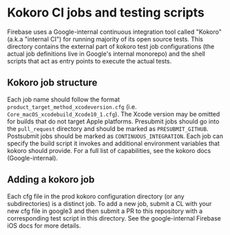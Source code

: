 # Kokoro CI jobs and testing scripts

Firebase uses a Google-internal continuous integration tool called "Kokoro"
(a.k.a "internal CI") for running majority of its open source tests. This
directory contains the external part of kokoro test job configurations (the
actual job definitions live in Google's internal monorepo) and the shell
scripts that act as entry points to execute the actual tests.

## Kokoro job structure

Each job name should follow the format `product_target_method_xcodeversion.cfg`
(i.e. `Core_macOS_xcodebuild_Xcode10_1.cfg`). The Xcode version may be omitted
for builds that do not target Apple platforms. Presubmit jobs should go into
the `pull_request` directory and should be marked as `PRESUBMIT_GITHUB`.
Postsubmit jobs should be marked as `CONTINUOUS_INTEGRATION`. Each job can specify
the build script it invokes and additional environment variables that kokoro
should provide. For a full list of capabilities, see the kokoro docs 
(Google-internal).

## Adding a kokoro job

Each cfg file in the prod kokoro configuration directory (or any subdirectories)
is a distinct job. To add a new job, submit a CL with your new cfg file in
google3 and then submit a PR to this repository with a corresponding test script
in this directory. See the google-internal Firebase iOS docs for more details.
